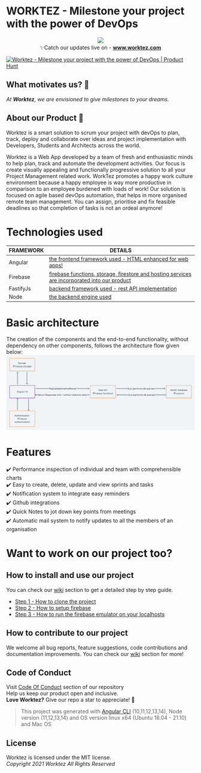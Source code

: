 # WORKTEZ - Milestone your project with the power of DevOps

<p align="center">
  <img src="https://user-images.githubusercontent.com/67370801/149733068-2071c2e2-45b5-4fa8-9355-98f0702fb689.png"> <br>
  ✨Catch our updates live on - 
  <a href="www.worktez.com"><b>www.worktez.com</b></a>
</p>

<a href="https://www.producthunt.com/posts/worktez?utm_source=badge-featured&utm_medium=badge&utm_souce=badge-worktez" target="_blank"><img src="https://api.producthunt.com/widgets/embed-image/v1/featured.svg?post_id=357437&theme=light" alt="Worktez - Milestone&#0032;your&#0032;project&#0032;with&#0032;the&#0032;power&#0032;of&#0032;DevOps | Product Hunt" style="width: 250px; height: 54px;" width="250" height="54" /></a>

## What motivates us? :punch:
_At **Worktez**, we are envisioned to give milestones to your dreams._

## About our Product :speech_balloon:

Worktez is a smart solution to scrum your project with devOps to plan, track, deploy and collaborate over ideas and project implementation with Developers, Students and Architects across the world.


Worktez is a Web App developed by a team of fresh and enthusiastic minds to help plan, track and automate the development activities.
Our focus is create visually appealing and functionally progressive solution to all your Project Management related work.
WorkTez promotes a happy work culture environment because a happy employee is way more productive in comparison to an employee burdened with loads of work!
Our solution is focused on agile based devOps automation, that helps in more organised remote team management. You can assign, prioritise and fix feasible deadlines so that completion of tasks is not an ordeal anymore!


# Technologies used

| FRAMEWORK | DETAILS |
| ------ | ------ |
| Angular | [the frontend framework used - HTML enhanced for web apps!][angular] |
| Firebase | [firebase functions, storage, firestore and hosting services are incorporated into our product][firebase] |
| FastifyJs | [backend framework used - rest API implementation][fastify] |
| Node | [the backend engine  used][node] |


# Basic architecture
The creation of the components and the end-to-end functionality, without dependency on other components, follows the architecture flow given below: 
![image](https://github.com/Worktez/worktez/blob/0d145c02519b283a0b2317ec57bfa8cfea320cb1/WorktezArchitecture.png)


# Features
:heavy_check_mark: Performance inspection of individual and team with comprehensible charts <br>
:heavy_check_mark: Easy to create, delete, update and view sprints and tasks <br>
:heavy_check_mark: Notification system to integrate easy reminders <br>
:heavy_check_mark: Github integrations <br>
:heavy_check_mark: Quick Notes to jot down key points from meetings <br>
:heavy_check_mark: Automatic mail system to notify updates to all the members of an organisation <br>

# Want to work on our project too?

## How to install and use our project
You can check our [wiki] section to get a detailed step by step guide.
- [Step 1 - How to clone the project]
- [Step 2 - How to setup firebase]
- [Step 3 - How to run the firebase emulator on your localhosts]

## How to contribute to our project
We welcome all bug reports, feature suggestions, code contributions and documentation improvements. You can check our [wiki] section for more!


## Code of Conduct
Visit [Code Of Conduct] section of our repository <br>
Help us keep our product open and inclusive. <br>
<b>Love Worktez?</b> Give our repo a star to appreciate! :star2:

> This project was generated with [Angular CLI](https://github.com/angular/angular-cli) (10,11,12,13,14), Node version (11,12,13,14) and OS version linux x64 (Ubuntu 18.04 - 21.10) and Mac OS

## License
Worktez is licensed under the MIT license. <br>
_Copyright 2021 Worktez All Rights Reserved_

[Step 1 - How to clone the project]: <https://github.com/Worktez/worktez/wiki/How-to-get-started#how-to-clone>
[Step 2 - How to setup firebase]: <https://github.com/Worktez/worktez/wiki/How-to-get-started#firebase-setup>
[Step 3 - How to run the firebase emulator on your localhosts]: <https://github.com/Worktez/worktez/wiki/WorktrollyUi-Setup>
[angular]: <https://angular.io/docs>
[firebase]: <https://firebase.google.com/docs/web/setup>
[node]: <https://nodejs.org/en/docs/>
[fastify]: <https://www.fastify.io/docs/latest/>
[wiki]: <https://github.com/Worktez/worktez/wiki/How-to-get-started#how-to-contribute>
[Code Of Conduct]: <https://github.com/Worktez/worktez/blob/master/CODE_OF_CONDUCT.md>
